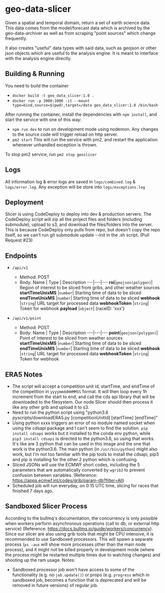 # geo-data-slicer

Given a spatial and temporal domain, return a set of earth science data.
This data comes from the model/forecast data which is archived by the geo-data-archiver as well as from scraping "point sources" which change frequently.

It also creates "useful" data types with said data, such as geojson or other json objects which are useful to the analysis engine.
It is meant to interface with the analysis engine directly.

## Building & Running

You need to build the container

- `docker build -t geo_data_slicer:1.0 .`
- `docker run -p 3000:3000 -it --mount type=bind,source=$(pwd),target=/data geo_data_slicer:1.0 /bin/bash`

After running the container, install the dependencies with `npm install`, and start the service with one of this way:

- `npm run dev` to run on development mode using nodemon. Any changes to the source code will trigger reload on http server.
- `pm2 start` This will run the service with pm2, and restart the application whenever unhandled exception is thrown.

To stop pm2 service, run `pm2 stop geoslicer`

## Logs

All information log & error logs are saved in `logs/combined.log` & `logs/error.log`. Any exception will be store into `logs/exceptions.log`

## Deployment

Slicer is using CodeDeploy to deploy into dev & production servers.
The CodeDeploy script will zip all the project files and folders (including submodule), upload to s3, and download the files/folders into the server. This is because CodeDeploy only pulls from repo, but doesn't copy the repo itself, so we can't run git submodule update --init in the .sh script. (Pull Request #23)

## Endpoints

- `/api/v1`

  - Method: POST
  - Body:
    Name | Type | Description
    ---|---|---
    **roi**|`geojson(polygon)`| Region of interest to be sliced from gribs, and other weather sources
    **startTimeUnixMS** |`number`| Starting time of data to be sliced
    **endTimeUnixMS** |`number`| Starting time of data to be sliced
    **webhook** |`string`| URL target for processed data
    **webhookToken** |`string`| Token for webhook
    **payload** |`object`| {raceID: 'xxx'}

- `/api/v1/point`

  - Method: POST
  - Body:
    Name | Type | Description
    ---|---|---
    **point**|`geojson(polygon)`| Point of interest to be sliced from weather sources
    **startTimeUnixMS** |`number`| Starting time of data to be sliced
    **endTimeUnixMS** |`number`| Starting time of data to be sliced
    **webhook** |`string`| URL target for processed data
    **webhookToken** |`string`| Token for webhook

## ERA5 Notes

- The script will accept a competition unit id, startTime, and endTime of the competition in `yyyymmddHHMMSS` format. It will then loop every 1h increment from the start to end, and call the cds api library that will be downloaded to the filesystem. Our node Slicer should then process it like any other grib and upload it to s3.
- Need to run the python script using "python3.6 pyscripts/downloadERA5.py [competitionUnitId] [startTime] [endTime]"
- Using python xxxx triggers an error of no module named socket when using the cdsapi package and I can't seem to find the solution. `pip install cdsapi` works but it installed to the conda env python, while
  `pip3 install cdsapi` is directed to the python3.6, so using that works. It's like are 3 python that can be used in this image and the one that work is the python3.6. The main python (in `/usr/bin/python`) might also work, but I'm not too familiar with the pip tools to install the cdsapi, pip3 and pip is installing for the other 2 python which is confusing.
- Sliced JSONs will use the ECMWF short codes, including the 5 parameters that are automatically converted by `wgrib2` to prevent confusion between variables. (Reference: https://apps.ecmwf.int/codes/grib/param-db?filter=All)
- Scheduled job will run everyday, on 0:15 UTC time, slicing for races that finished 7 days ago.

## Sandboxed Slicer Process

According to the bullmq's documentation, the concurrency is only possible when workers perform asynchronous operations (call to db, or external http service) (Reference: https://docs.bullmq.io/guide/workers/concurrency). Since our slicer are also using grib tools that might be CPU intensive, it is recommended to use Sandboxed processors. This will spawn a separate process (`ps -aux` will show more processes other than the main node process), and it might not be killed properly in development mode (where the process might be restarted multiple times due to watching changes) and shooting up the ram usage.
Notes:

- Sandboxed processor job won't have access to some of the functionality (e.g. no `job.update()`) or props (e.g. `progress` which in sandboxed job, becomes a function that is deprecated and will be removed in future versions) of regular job.
